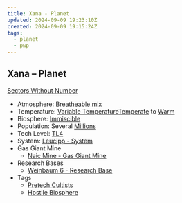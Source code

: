 ```yaml
---
title: Xana - Planet
updated: 2024-09-09 19:23:10Z
created: 2024-09-09 19:15:24Z
tags:
  - planet
  - pwp
---
```


## Xana &ndash; Planet

[Sectors Without Number](https://sectorswithoutnumber.com/sector/bfDcBzTtgpeyLUfwzjio/planet/lOOJteBUBZh2US2YZqKb)

- Atmosphere: [Breatheable mix](../../../Gaming/StarsWithoutNumber/Breatheable%20Mix.md)
- Temperature: [Variable Temperature](../../../Gaming/StarsWithoutNumber/Variable%20Temperature.md)[Temperate](../../../Gaming/StarsWithoutNumber/Temperate.md) to [Warm](../../../Gaming/StarsWithoutNumber/Warm.md)
- Biosphere: [Immiscible](../../../Gaming/StarsWithoutNumber/Immiscible.md)
- Population: Several [Millions](../../../Gaming/StarsWithoutNumber/Millions.md)
- Tech Level: [TL4](../../../Gaming/StarsWithoutNumber/TL4.md)
- System: [Leucipp - System](../../../Gaming/StarsWithoutNumber/PiratesWithoutPlunder/Leucipp%20-%20System.md)
- Gas Giant Mine
	- [Naic Mine - Gas Giant Mine](../../../Gaming/StarsWithoutNumber/PiratesWithoutPlunder/Naic%20Mine%20-%20Gas%20Giant%20Mine.md)
- Research Bases
	- [Weinbaum 6 - Research Base](../../../Gaming/StarsWithoutNumber/PiratesWithoutPlunder/Weinbaum%206%20-%20Research%20Base.md)
- Tags
   - [Pretech Cultists](../../../Gaming/StarsWithoutNumber/Pretech%20Cultists.md)
   - [Hostile Biosphere](../../../Gaming/StarsWithoutNumber/Hostile%20Biosphere.md)

